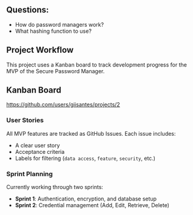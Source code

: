 ## Questions:

- How do password managers work?
- What hashing function to use?

## Project Workflow

This project uses a Kanban board to track development progress for the MVP of the Secure Password Manager.

## Kanban Board 

https://github.com/users/giisantes/projects/2

### User Stories
All MVP features are tracked as GitHub Issues. Each issue includes:
- A clear user story
- Acceptance criteria
- Labels for filtering (`data access`, `feature`, `security`, etc.)

### Sprint Planning
Currently working through two sprints:
- **Sprint 1**: Authentication, encryption, and database setup
- **Sprint 2**: Credential management (Add, Edit, Retrieve, Delete)
